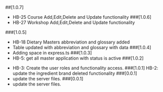 ##[1.0.7]
+ HB-25 Course Add,Edit,Delete and Update functionality
###[1.0.6]
+ HB-27 Workshop Add,Edit,Delete and Update functionality

###[1.0.5]
* HB-18 Dietary Masters abbreviation and glossary added 
* Table updated with abbreviation and glossary with data
###[1.0.4]
* Adding space in express.ts
###[1.0.3]
* HB-5: get all master application with status is active
###[1.0.2]
+ HB-3: Create the user roles and functionality access.
###[1.0.1]
 HB-2: update the ingredient brand deleted functionality
###[0.0.1]
+ update the server files.
###[0.0.1]
+ update the server files.
